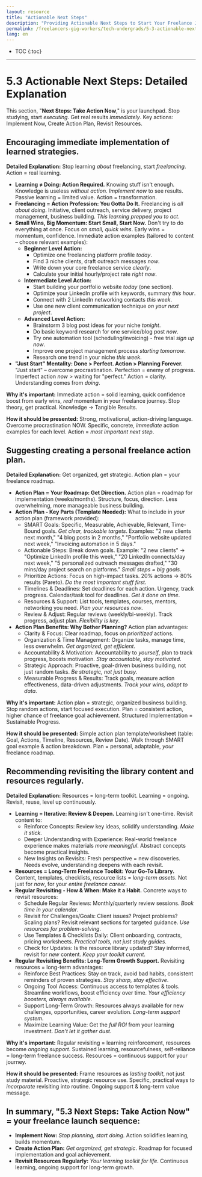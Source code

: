 ```yaml
---
layout: resource
title: "Actionable Next Steps"
description: "Providing Actionable Next Steps to Start Your Freelance Journey."
permalink: /freelancers-gig-workers/tech-undergrads/5-3-actionable-next-steps/
lang: en
---
```


* TOC
{:toc}


---



# 5.3 Actionable Next Steps: Detailed Explanation

This section, "**Next Steps: Take Action Now**," is your launchpad.  Stop studying, start *executing*.  Get real results *immediately*. Key actions: Implement Now, Create Action Plan, Revisit Resources.

## Encouraging immediate implementation of learned strategies.

**Detailed Explanation:** Stop learning *about* freelancing, start *freelancing*. Action = real learning.

* **Learning ≠ Doing:  Action Required.**  Knowing stuff isn't enough.  Knowledge is useless *without action*.  *Implement now* to see results.  Passive learning = limited value. Action = transformation.
* **Freelancing = Action Profession:  You Gotta Do It.** Freelancing is *all about doing*. Initiative, client outreach, service delivery, project management, business building.  *This learning prepped you to act*.
* **Small Wins, Big Momentum: Start Small, Start Now.** Don't try to do everything at once. Focus on *small, quick wins*.  Early wins = momentum, confidence. Immediate action examples (tailored to content – choose relevant examples):
    * **Beginner Level Action:**
        * Optimize one freelancing platform profile *today*.
        * Find 3 niche clients, draft outreach messages *now*.
        * Write down your core freelance service *clearly*.
        * Calculate your initial hourly/project rate *right now*.
    * **Intermediate Level Action:**
        * Start building your portfolio website *today* (one section).
        * Optimize your LinkedIn profile with keywords, summary *this hour*.
        * Connect with 2 LinkedIn networking contacts *this week*.
        * Use one new client communication technique *on your next project*.
    * **Advanced Level Action:**
        * Brainstorm 3 blog post ideas for your niche *tonight*.
        * Do basic keyword research for one service/blog post *now*.
        * Try one automation tool (scheduling/invoicing) - free trial *sign up now*.
        * Improve one project management process *starting tomorrow*.
        * Research one trend in your niche *this week*.
* **"Just Start" Mentality:  Done > Perfect.  Action > Planning Forever.**  "Just start" – overcome procrastination.  Perfection = enemy of progress. Imperfect action *now* > waiting for "perfect." Action = clarity.  Understanding comes from *doing*.

**Why it's important:** Immediate action = solid learning, quick confidence boost from early wins, *real* momentum in your freelance journey.  Stop theory, get practical.  Knowledge → Tangible Results.

**How it should be presented:** Strong, motivational, action-driving language.  Overcome procrastination NOW.  Specific, concrete, *immediate* action examples for each level.  Action = *most important next step*.

## Suggesting creating a personal freelance action plan.

**Detailed Explanation:**  Get organized, get strategic.  Action plan = your freelance roadmap.

* **Action Plan = Your Roadmap: Get Direction.**  Action plan = roadmap for implementation (weeks/months). Structure, focus, direction. Less overwhelming, more manageable business building.
* **Action Plan - Key Parts (Template Needed):**  What to include in *your* action plan (framework provided):
    * SMART Goals:  Specific, Measurable, Achievable, Relevant, Time-Bound goals. *Get clear, trackable targets*.  Examples: "2 new clients next month," "4 blog posts in 2 months," "Portfolio website updated next week," "Invoicing automation in 5 days."
    * Actionable Steps:  Break down goals.  Example: "2 new clients" → "Optimize LinkedIn profile this week," "20 LinkedIn connects/day next week," "5 personalized outreach messages drafted," "30 mins/day project search on platforms." *Small steps = big goals*.
    * Prioritize Actions:  Focus on high-impact tasks. 20% actions → 80% results (Pareto). *Do the most important stuff first*.
    * Timelines & Deadlines:  Set deadlines for each action.  Urgency, track progress. Calendar/task tool for deadlines. *Get it done on time*.
    * Resources & Support:  List tools, templates, courses, mentors, networking you need.  *Plan your resources now*.
    * Review & Adjust:  Regular reviews (weekly/bi-weekly). Track progress, adjust plan. *Flexibility is key*.
* **Action Plan Benefits: Why Bother Planning?** Action plan advantages:
    * Clarity & Focus: Clear roadmap, focus on *prioritized* actions.
    * Organization & Time Management:  Organize tasks, manage time, less overwhelm. *Get organized, get efficient*.
    * Accountability & Motivation:  Accountability to *yourself*, plan to track progress, boosts motivation. *Stay accountable, stay motivated*.
    * Strategic Approach:  Proactive, goal-driven business building, not just random tasks. *Be strategic, not just busy*.
    * Measurable Progress & Results: Track goals, measure action effectiveness, data-driven adjustments. *Track your wins, adapt to data*.

**Why it's important:** Action plan = strategic, organized business building.  Stop random actions, start focused execution. Plan = consistent action, higher chance of freelance goal achievement. Structured Implementation = Sustainable Progress.

**How it should be presented:** Simple action plan template/worksheet (table: Goal, Actions, Timeline, Resources, Review Date).  Walk through SMART goal example & action breakdown. Plan = personal, adaptable, *your* freelance roadmap.

## Recommending revisiting the library content and resources regularly.

**Detailed Explanation:** Resources = long-term toolkit.  Learning = ongoing. Revisit, reuse, level up continuously.

* **Learning = Iterative: Review & Deepen.** Learning isn't one-time. Revisit content to:
    * Reinforce Concepts: Review key ideas, solidify understanding. *Make it stick*.
    * Deeper Understanding with Experience:  Real-world freelance experience makes materials *more meaningful*. Abstract concepts become practical insights.
    * New Insights on Revisits:  Fresh perspective = new discoveries.  Needs evolve, understanding deepens with each revisit.
* **Resources = Long-Term Freelance Toolkit: Your Go-To Library.** Content, templates, checklists, resource lists = *long-term assets*. Not just for *now*, for your *entire freelance career*.
* **Regular Revisiting - How & When: Make it a Habit.** Concrete ways to revisit resources:
    * Schedule Regular Reviews: Monthly/quarterly review sessions. *Book time in your calendar*.
    * Revisit for Challenges/Goals: Client issues? Project problems? Scaling plans? Revisit relevant sections for targeted guidance. *Use resources for problem-solving*.
    * Use Templates & Checklists Daily: Client onboarding, contracts, pricing worksheets. *Practical tools, not just study guides*.
    * Check for Updates:  Is the resource library updated? Stay informed, revisit for *new* content. *Keep your toolkit current*.
* **Regular Revisiting Benefits: Long-Term Growth Support.**  Revisiting resources = long-term advantages:
    * Reinforce Best Practices: Stay on track, avoid bad habits, consistent reminders of proven strategies. *Stay sharp, stay effective*.
    * Ongoing Tool Access: Continuous access to templates & tools. Streamline workflows, boost efficiency over time. *Your efficiency boosters, always available*.
    * Support Long-Term Growth: Resources always available for new challenges, opportunities, career evolution. *Long-term support system*.
    * Maximize Learning Value:  Get the *full ROI* from your learning investment. *Don't let it gather dust*.

**Why it's important:** Regular revisiting = learning reinforcement, resources become *ongoing support*.  Sustained learning, resourcefulness, self-reliance = long-term freelance success. Resources = continuous support for your journey.

**How it should be presented:**  Frame resources as *lasting toolkit*, not just study material. Proactive, strategic resource use.  Specific, practical ways to *incorporate* revisiting into routine. Ongoing support & long-term value message.

## In summary, "5.3 Next Steps: Take Action Now" = your freelance launch sequence:

* **Implement Now:** *Stop planning, start doing*. Action solidifies learning, builds momentum.
* **Create Action Plan:**  *Get organized, get strategic*. Roadmap for focused implementation and goal achievement.
* **Revisit Resources Regularly:** *Your learning toolkit for life*. Continuous learning, ongoing support for long-term growth.



